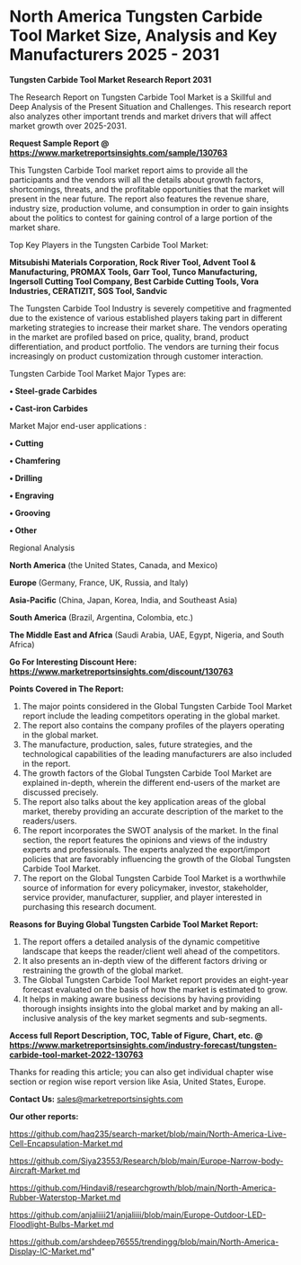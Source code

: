 # North America Tungsten Carbide Tool Market Size, Analysis and Key Manufacturers 2025 - 2031

<strong>Tungsten Carbide Tool Market Research Report 2031</strong>

The Research Report on Tungsten Carbide Tool Market is a Skillful and Deep Analysis of the Present Situation and Challenges. This research report also analyzes other important trends and market drivers that will affect market growth over 2025-2031.

<strong>Request Sample Report @ <a href=https://www.marketreportsinsights.com/sample/130763>https://www.marketreportsinsights.com/sample/130763</a></strong>

This Tungsten Carbide Tool market report aims to provide all the participants and the vendors will all the details about growth factors, shortcomings, threats, and the profitable opportunities that the market will present in the near future. The report also features the revenue share, industry size, production volume, and consumption in order to gain insights about the politics to contest for gaining control of a large portion of the market share.

Top Key Players in the Tungsten Carbide Tool Market:

<strong>Mitsubishi Materials Corporation, Rock River Tool, Advent Tool & Manufacturing, PROMAX Tools, Garr Tool, Tunco Manufacturing, Ingersoll Cutting Tool Company, Best Carbide Cutting Tools, Vora Industries, CERATIZIT, SGS Tool, Sandvic</strong>

The Tungsten Carbide Tool Industry is severely competitive and fragmented due to the existence of various established players taking part in different marketing strategies to increase their market share. The vendors operating in the market are profiled based on price, quality, brand, product differentiation, and product portfolio. The vendors are turning their focus increasingly on product customization through customer interaction.

Tungsten Carbide Tool Market Major Types are:

<strong>• Steel-grade Carbides

• Cast-iron Carbides</strong>

Market Major end-user applications :

<strong>• Cutting

• Chamfering

• Drilling

• Engraving

• Grooving

• Other</strong>

Regional Analysis

</u><strong><b>North America</b></strong> (the United States, Canada, and Mexico)

<strong><b>Europe </b></strong>(Germany, France, UK, Russia, and Italy)

<strong><b>Asia-Pacific</b></strong> (China, Japan, Korea, India, and Southeast Asia)

<strong><b>South America</b></strong> (Brazil, Argentina, Colombia, etc.)

<strong><b>The Middle East and Africa</b></strong> (Saudi Arabia, UAE, Egypt, Nigeria, and South Africa)

<strong>Go For Interesting Discount Here: <a href=https://www.marketreportsinsights.com/discount/130763>https://www.marketreportsinsights.com/discount/130763</a></strong>

<strong>Points Covered in The Report:</strong>
<ol>
  <li>The major points considered in the Global Tungsten Carbide Tool Market report include the leading competitors operating in the global market.</li>
  <li>The report also contains the company profiles of the players operating in the global market.</li>
  <li>The manufacture, production, sales, future strategies, and the technological capabilities of the leading manufacturers are also included in the report.</li>
  <li>The growth factors of the Global Tungsten Carbide Tool Market are explained in-depth, wherein the different end-users of the market are discussed precisely.</li>
  <li>The report also talks about the key application areas of the global market, thereby providing an accurate description of the market to the readers/users.</li>
  <li>The report incorporates the SWOT analysis of the market. In the final section, the report features the opinions and views of the industry experts and professionals. The experts analyzed the export/import policies that are favorably influencing the growth of the Global Tungsten Carbide Tool Market.</li>
  <li>The report on the Global Tungsten Carbide Tool Market is a worthwhile source of information for every policymaker, investor, stakeholder, service provider, manufacturer, supplier, and player interested in purchasing this research document.</li>
</ol>
<strong>Reasons for Buying Global Tungsten Carbide Tool Market Report:</strong>

<ol>
  <li>The report offers a detailed analysis of the dynamic competitive landscape that keeps the reader/client well ahead of the competitors.</li>
  <li>It also presents an in-depth view of the different factors driving or restraining the growth of the global market.</li>
  <li>The Global Tungsten Carbide Tool Market report provides an eight-year forecast evaluated on the basis of how the market is estimated to grow.</li>
  <li>It helps in making aware business decisions by having providing thorough insights insights into the global market and by making an all-inclusive analysis of the key market segments and sub-segments.</li>
</ol>
<strong>Access full Report Description, TOC, Table of Figure, Chart, etc. @ <a href=https://www.marketreportsinsights.com/industry-forecast/tungsten-carbide-tool-market-2022-130763>https://www.marketreportsinsights.com/industry-forecast/tungsten-carbide-tool-market-2022-130763</a></strong>


Thanks for reading this article; you can also get individual chapter wise section or region wise report version like Asia, United States, Europe.

<strong>Contact Us:</strong>
sales@marketreportsinsights.com

<strong>Our other reports:</strong>

<a href=https://github.com/haq235/search-market/blob/main/North-America-Live-Cell-Encapsulation-Market.md>https://github.com/haq235/search-market/blob/main/North-America-Live-Cell-Encapsulation-Market.md</a>

<a href=https://github.com/Siya23553/Research/blob/main/Europe-Narrow-body-Aircraft-Market.md>https://github.com/Siya23553/Research/blob/main/Europe-Narrow-body-Aircraft-Market.md</a>

<a href=https://github.com/Hindavi8/researchgrowth/blob/main/North-America-Rubber-Waterstop-Market.md>https://github.com/Hindavi8/researchgrowth/blob/main/North-America-Rubber-Waterstop-Market.md</a>

<a href=https://github.com/anjaliiii21/anjaliiii/blob/main/Europe-Outdoor-LED-Floodlight-Bulbs-Market.md>https://github.com/anjaliiii21/anjaliiii/blob/main/Europe-Outdoor-LED-Floodlight-Bulbs-Market.md</a>

<a href=https://github.com/arshdeep76555/trendingg/blob/main/North-America-Display-IC-Market.md>https://github.com/arshdeep76555/trendingg/blob/main/North-America-Display-IC-Market.md</a>"
